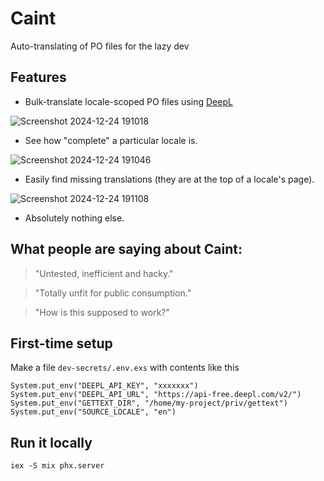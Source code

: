 # Caint

Auto-translating of PO files for the lazy dev

## Features

- Bulk-translate locale-scoped PO files using [DeepL](https://developers.deepl.com/docs/api-reference/translate) 

![Screenshot 2024-12-24 191018](https://github.com/user-attachments/assets/12ea5a7a-0ae3-4a8a-8ec8-a1e65eee3902)

- See how "complete" a particular locale is.

![Screenshot 2024-12-24 191046](https://github.com/user-attachments/assets/bfae84fe-18cc-45dc-917e-8a49c0f4de37)

- Easily find missing translations (they are at the top of a locale's page).

![Screenshot 2024-12-24 191108](https://github.com/user-attachments/assets/36007341-b814-4645-9dec-08506aadde20)

- Absolutely nothing else.

## What people are saying about Caint: 

> "Untested, inefficient and hacky."

> "Totally unfit for public consumption."

> "How is this supposed to work?"

## First-time setup

Make a file `dev-secrets/.env.exs` with contents like this

```
System.put_env("DEEPL_API_KEY", "xxxxxxx")
System.put_env("DEEPL_API_URL", "https://api-free.deepl.com/v2/")
System.put_env("GETTEXT_DIR", "/home/my-project/priv/gettext")
System.put_env("SOURCE_LOCALE", "en")
```

## Run it locally

```
iex -S mix phx.server
```
